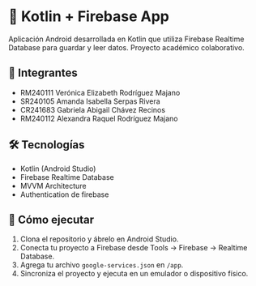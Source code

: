 # 📱 Kotlin + Firebase App

Aplicación Android desarrollada en Kotlin que utiliza Firebase Realtime Database para guardar y leer datos. Proyecto académico colaborativo.

## 👥 Integrantes

- RM240111 Verónica Elizabeth Rodríguez Majano  
- SR240105 Amanda Isabella Serpas Rivera  
- CR241683 Gabriela Abigail Chávez Recinos  
- RM240112 Alexandra Raquel Rodríguez Majano  

## 🛠️ Tecnologías

- Kotlin (Android Studio)
- Firebase Realtime Database
- MVVM Architecture
- Authentication de firebase

## 🚀 Cómo ejecutar

1. Clona el repositorio y ábrelo en Android Studio.
2. Conecta tu proyecto a Firebase desde Tools → Firebase → Realtime Database.
3. Agrega tu archivo `google-services.json` en `/app`.
4. Sincroniza el proyecto y ejecuta en un emulador o dispositivo físico.

